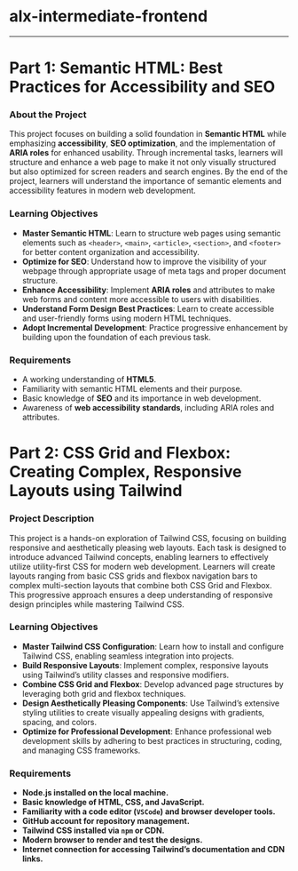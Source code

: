 # alx-intermediate-frontend

---

# Part 1: Semantic HTML: Best Practices for Accessibility and SEO

### About the Project
This project focuses on building a solid foundation in **Semantic HTML** while emphasizing **accessibility**, **SEO optimization**, and the implementation of **ARIA roles** for enhanced usability. Through incremental tasks, learners will structure and enhance a web page to make it not only visually structured but also optimized for screen readers and search engines. By the end of the project, learners will understand the importance of semantic elements and accessibility features in modern web development.

### Learning Objectives
- **Master Semantic HTML**: Learn to structure web pages using semantic elements such as `<header>`, `<main>`, `<article>`, `<section>`, and `<footer>` for better content organization and accessibility.
- **Optimize for SEO**: Understand how to improve the visibility of your webpage through appropriate usage of meta tags and proper document structure.
- **Enhance Accessibility**: Implement **ARIA roles** and attributes to make web forms and content more accessible to users with disabilities.
- **Understand Form Design Best Practices**: Learn to create accessible and user-friendly forms using modern HTML techniques.
- **Adopt Incremental Development**: Practice progressive enhancement by building upon the foundation of each previous task.

### Requirements
- A working understanding of **HTML5**.
- Familiarity with semantic HTML elements and their purpose.
- Basic knowledge of **SEO** and its importance in web development.
- Awareness of **web accessibility standards**, including ARIA roles and attributes.

# Part 2: CSS Grid and Flexbox: Creating Complex, Responsive Layouts using Tailwind

### Project Description
This project is a hands-on exploration of Tailwind CSS, focusing on building responsive and aesthetically pleasing web layouts. Each task is designed to introduce advanced Tailwind concepts, enabling learners to effectively utilize utility-first CSS for modern web development. Learners will create layouts ranging from basic CSS grids and flexbox navigation bars to complex multi-section layouts that combine both CSS Grid and Flexbox. This progressive approach ensures a deep understanding of responsive design principles while mastering Tailwind CSS.

### Learning Objectives
- **Master Tailwind CSS Configuration**: Learn how to install and configure Tailwind CSS, enabling seamless integration into projects.
- **Build Responsive Layouts**: Implement complex, responsive layouts using Tailwind’s utility classes and responsive modifiers.
- **Combine CSS Grid and Flexbox**: Develop advanced page structures by leveraging both grid and flexbox techniques.
- **Design Aesthetically Pleasing Components**: Use Tailwind’s extensive styling utilities to create visually appealing designs with gradients, spacing, and colors.
- **Optimize for Professional Development**: Enhance professional web development skills by adhering to best practices in structuring, coding, and managing CSS frameworks.

### Requirements
- **Node.js installed on the local machine.**
- **Basic knowledge of HTML, CSS, and JavaScript.**
- **Familiarity with a code editor (`VSCode`) and browser developer tools.**
- **GitHub account for repository management.**
- **Tailwind CSS installed via `npm` or CDN.**
- **Modern browser to render and test the designs.**
- **Internet connection for accessing Tailwind’s documentation and CDN links.**
